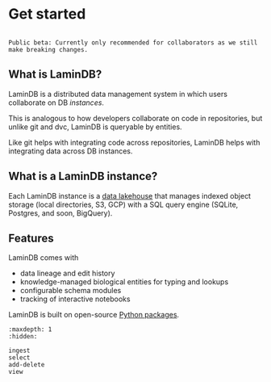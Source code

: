 # Get started

```{warning}

Public beta: Currently only recommended for collaborators as we still make breaking changes.

```

## What is LaminDB?

LaminDB is a distributed data management system in which users collaborate on DB _instances_.

This is analogous to how developers collaborate on code in repositories, but unlike git and dvc, LaminDB is queryable by entities.

Like git helps with integrating code across repositories, LaminDB helps with integrating data across DB instances.

## What is a LaminDB instance?

Each LaminDB instance is a [data lakehouse](https://www.databricks.com/glossary/data-lakehouse) that manages indexed object storage (local directories, S3, GCP) with a SQL query engine (SQLite, Postgres, and soon, BigQuery).

## Features

LaminDB comes with

- data lineage and edit history
- knowledge-managed biological entities for typing and lookups
- configurable schema modules
- tracking of interactive notebooks

LaminDB is built on open-source [Python packages](https://lamin.ai/docs).

```{toctree}
:maxdepth: 1
:hidden:

ingest
select
add-delete
view
```
